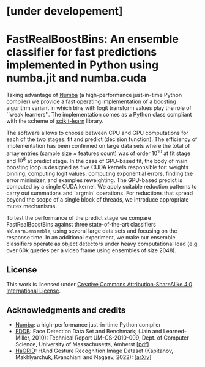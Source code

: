 # [under developement]
# FastRealBoostBins: An ensemble classifier for fast predictions implemented in Python using numba.jit and numba.cuda

Taking advantage of [Numba](https://numba.pydata.org/) (a high-performance just-in-time Python compiler) 
we provide a fast operating implementation 
of a boosting algorithm variant in which bins with logit transform values 
play the role of ``weak learners''. The implementation comes as a Python class compliant
with the scheme of [scikit-learn](https://scikit-learn.org) library. 

The software allows to choose between CPU and GPU computations for each of the two stages: fit and predict (decision function). 
The efficiency of implementation has been confirmed on large data sets where the total of array entries (sample size $\times$ features count) 
was of order $10^{10}$ at fit stage and $10^{8}$ at predict stage. In the case of GPU-based fit, the body of main boosting loop 
is designed as five CUDA kernels responsible for: weights binning, computing logit values, computing exponential errors, 
finding the error minimizer, and examples reweighting. The GPU-based predict is computed by a single CUDA kernel. 
We apply suitable reduction patterns to carry out summations and `argmin' operations. For reductions 
that spread beyond the scope of a single block of threads, we introduce appropriate mutex mechanisms.

To test the performance of the predict stage we compare FastRealBoostBins against three state-of-the-art classifiers `sklearn.ensemble`,
using several large data sets and focusing on the response time. In an additional experiment, we make our ensemble classifiers operate as object 
detectors under heavy computational load (e.g. over 60k queries per a video frame using ensembles of size 2048).

## License
This work is licensed under <a rel="license" href="http://creativecommons.org/licenses/by-sa/4.0/">Creative Commons Attribution-ShareAlike 4.0 International License</a>.

## Acknowledgments and credits
- [Numba](https://numba.pydata.org): a high-performance just-in-time Python compiler
- [FDDB](http://vis-www.cs.umass.edu/fddb): Face Detection Data Set and Benchmark; (Jain and Learned-Miller, 2010): Technical Report UM-CS-2010-009, Dept. of Computer Science, University of Massachusetts, Amherst [[pdf]](http://vis-www.cs.umass.edu/fddb/fddb.pdf)
- [HaGRID](https://github.com/hukenovs/hagrid): HAnd Gesture Recognition Image Dataset (Kapitanov, Makhlyarchuk, Kvanchiani and Nagaev, 2022): [[arXiv]](https://arxiv.org/abs/2206.08219)

